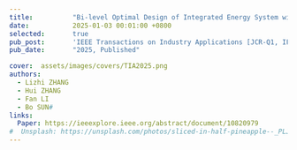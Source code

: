 ```yaml
---
title:          "Bi-level Optimal Design of Integrated Energy System with Synergy of Renewables, Conversion, Storage, and Demand"
date:           2025-01-03 00:01:00 +0800
selected:       true
pub_post:       'IEEE Transactions on Industry Applications [JCR-Q1, IF=4.5]'
pub_date:       "2025, Published"

cover:  assets/images/covers/TIA2025.png
authors:
  - Lizhi ZHANG
  - Hui ZHANG
  - Fan LI
  - Bo SUN#
links:
  Paper: https://ieeexplore.ieee.org/abstract/document/10820979
#  Unsplash: https://unsplash.com/photos/sliced-in-half-pineapple--_PLJZmHZzk
---
```

